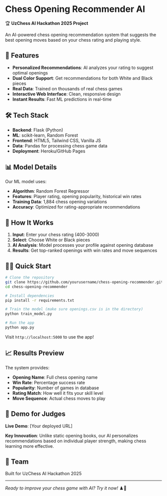 # Chess Opening Recommender AI

🏆 **UzChess AI Hackathon 2025 Project**

An AI-powered chess opening recommendation system that suggests the best opening moves based on your chess rating and playing style.

## 🚀 Features

- **Personalized Recommendations**: AI analyzes your rating to suggest optimal openings
- **Dual Color Support**: Get recommendations for both White and Black pieces  
- **Real Data**: Trained on thousands of real chess games
- **Interactive Web Interface**: Clean, responsive design
- **Instant Results**: Fast ML predictions in real-time

## 🛠 Tech Stack

- **Backend**: Flask (Python)
- **ML**: scikit-learn, Random Forest
- **Frontend**: HTML5, Tailwind CSS, Vanilla JS
- **Data**: Pandas for processing chess game data
- **Deployment**: Heroku/GitHub Pages

## 📊 Model Details

Our ML model uses:
- **Algorithm**: Random Forest Regressor
- **Features**: Player rating, opening popularity, historical win rates
- **Training Data**: 1,884 chess opening variations
- **Accuracy**: Optimized for rating-appropriate recommendations

## 🎯 How It Works

1. **Input**: Enter your chess rating (400-3000)
2. **Select**: Choose White or Black pieces
3. **AI Analysis**: Model processes your profile against opening database
4. **Results**: Get top-ranked openings with win rates and move sequences

## 🏃‍♂️ Quick Start

```bash
# Clone the repository
git clone https://github.com/yourusername/chess-opening-recommender.git
cd chess-opening-recommender

# Install dependencies
pip install -r requirements.txt

# Train the model (make sure openings.csv is in the directory)
python train_model.py

# Run the app
python app.py
```

Visit `http://localhost:5000` to use the app!

## 📈 Results Preview

The system provides:
- **Opening Name**: Full chess opening name
- **Win Rate**: Percentage success rate
- **Popularity**: Number of games in database  
- **Rating Match**: How well it fits your skill level
- **Move Sequence**: Actual chess moves to play

## 🎪 Demo for Judges

**Live Demo**: [Your deployed URL]

**Key Innovation**: Unlike static opening books, our AI personalizes recommendations based on individual player strength, making chess learning more effective.

## 👥 Team

Built for UzChess AI Hackathon 2025

---
*Ready to improve your chess game with AI? Try it now!* ♟️🤖